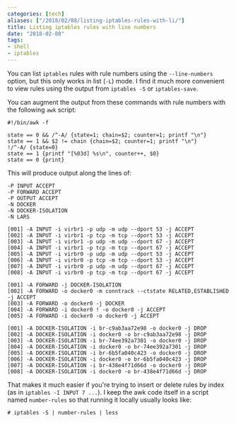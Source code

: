 ```yaml
---
categories: [tech]
aliases: ["/2018/02/08/listing-iptables-rules-with-li/"]
title: Listing iptables rules with line numbers
date: "2018-02-08"
tags:
- shell
- iptables
---
```


You can list `iptables` rules with rule numbers using the
`--line-numbers` option, but this only works in list (`-L`) mode.  I
find it much more convenient to view rules using the output from
`iptables -S` or `iptables-save`.

You can augment the output from these commands with rule numbers with
the following `awk` script:

    #!/bin/awk -f

    state == 0 && /^-A/ {state=1; chain=$2; counter=1; printf "\n"}
    state == 1 && $2 != chain {chain=$2; counter=1; printf "\n"}
    !/^-A/ {state=0}
    state == 1 {printf "[%03d] %s\n", counter++, $0}
    state == 0 {print}

This will produce output along the lines of:

    -P INPUT ACCEPT
    -P FORWARD ACCEPT
    -P OUTPUT ACCEPT
    -N DOCKER
    -N DOCKER-ISOLATION
    -N LARS

    [001] -A INPUT -i virbr1 -p udp -m udp --dport 53 -j ACCEPT
    [002] -A INPUT -i virbr1 -p tcp -m tcp --dport 53 -j ACCEPT
    [003] -A INPUT -i virbr1 -p udp -m udp --dport 67 -j ACCEPT
    [004] -A INPUT -i virbr1 -p tcp -m tcp --dport 67 -j ACCEPT
    [005] -A INPUT -i virbr0 -p udp -m udp --dport 53 -j ACCEPT
    [006] -A INPUT -i virbr0 -p tcp -m tcp --dport 53 -j ACCEPT
    [007] -A INPUT -i virbr0 -p udp -m udp --dport 67 -j ACCEPT
    [008] -A INPUT -i virbr0 -p tcp -m tcp --dport 67 -j ACCEPT

    [001] -A FORWARD -j DOCKER-ISOLATION
    [002] -A FORWARD -o docker0 -m conntrack --ctstate RELATED,ESTABLISHED -j ACCEPT
    [003] -A FORWARD -o docker0 -j DOCKER
    [004] -A FORWARD -i docker0 ! -o docker0 -j ACCEPT
    [005] -A FORWARD -i docker0 -o docker0 -j ACCEPT

    [001] -A DOCKER-ISOLATION -i br-c9ab3aa72e98 -o docker0 -j DROP
    [002] -A DOCKER-ISOLATION -i docker0 -o br-c9ab3aa72e98 -j DROP
    [003] -A DOCKER-ISOLATION -i br-74ee392a7301 -o docker0 -j DROP
    [004] -A DOCKER-ISOLATION -i docker0 -o br-74ee392a7301 -j DROP
    [005] -A DOCKER-ISOLATION -i br-6b5fa040c423 -o docker0 -j DROP
    [006] -A DOCKER-ISOLATION -i docker0 -o br-6b5fa040c423 -j DROP
    [007] -A DOCKER-ISOLATION -i br-438e4f71d66d -o docker0 -j DROP
    [008] -A DOCKER-ISOLATION -i docker0 -o br-438e4f71d66d -j DROP

That makes it much easier if you're trying to insert or delete rules
by index (as in `iptables -I INPUT 7 ...`).  I keep the awk code itself
in a script named `number-rules` so that running it locally usually
looks like:

    # iptables -S | number-rules | less
